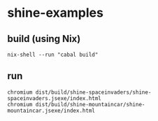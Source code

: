 # shine-examples

## build (using Nix)

```
nix-shell --run "cabal build"
```

## run

```
chromium dist/build/shine-spaceinvaders/shine-spaceinvaders.jsexe/index.html
chromium dist/build/shine-mountaincar/shine-mountaincar.jsexe/index.html
```

